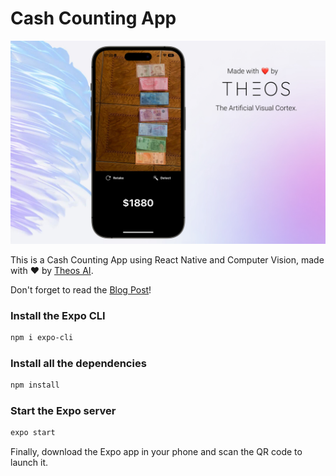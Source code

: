 # Cash Counting App

![Cash Counting App Made by Theos AI](assets/cover.jpg)

This is a Cash Counting App using React Native and Computer Vision, made with ❤️ by [Theos AI](https://theos.ai).

Don't forget to read the [Blog Post](https://blog.theos.ai/articles/cash-counting-app-react-native-and-computer-vision)!


### Install the Expo CLI

```bash
npm i expo-cli
```

### Install all the dependencies

```bash
npm install
```

### Start the Expo server

```bash
expo start
```

Finally, download the Expo app in your phone and scan the QR code to launch it.